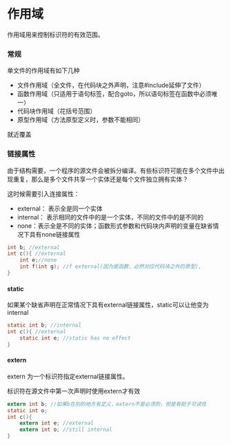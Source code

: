 # 作用域

作用域用来控制标识符的有效范围。  

### 常规

单文件的作用域有如下几种

* 文件作用域（全文件，在代码块之外声明，注意\#include延伸了文件）
* 函数作用域（只适用于语句标签，配合goto，所以语句标签在函数中必须唯一）
* 代码块作用域（花括号范围）
* 原型作用域（方法原型定义时，参数不能相同）

就近覆盖

### 链接属性

由于结构需要，一个程序的源文件会被拆分编译。有些标识符可能在多个文件中出现重复，那么是多个文件共享一个实体还是每个文件独立拥有实体？ 

这时候需要引入连接属性：

* external： 表示全是同一个实体  
* internal： 表示相同的文件中的是一个实体，不同的文件中的是不同的
* none：表示全是不同的实体；函数形式参数和代码块内声明的变量在缺省情况下具有none链接属性

```c
int b; //external
int c(){ //external
    int e;//none
    int f(int g); //f external(因为是函数，必然对应代码块之外的原型),
}
```

#### static

如果某个缺省声明在正常情况下具有external链接属性，static可以让他变为internal  

```c
static int b; //internal
int c(){ //external
    static int e; //static has no effect
}
```

#### extern

extern 为一个标识符指定external链接属性。 

标识符在源文件中第一次声明时使用extern才有效

```c
extern int b; //如果b在别的地方有定义，extern不是必须的，但是有助于可读性
static int o;
int c(){
    extern int e; //external
    extern int o; //still internal
}
```

